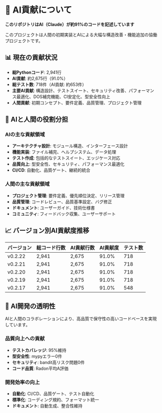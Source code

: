 # 🤖 AI貢献について

**このリポジトリはAI（Claude）が約91%のコードを記述しています**

このプロジェクトは人間の初期実装とAIによる大幅な構造改善・機能追加の協働プロジェクトです。

## 📊 現在の貢献状況

- **総Pythonコード**: 2,941行
- **AI貢献**: 約2,675行（91.0%）
- **総テスト数**: 718件（AI貢献: 約653件）
- **主要AI貢献**: 構造設計、テストスイート、セキュリティ改善、パフォーマンス最適化、DOS補完機能、CI安定化、型安全性向上
- **人間貢献**: 初期コンセプト、要件定義、品質管理、プロジェクト管理

## 🔄 AIと人間の役割分担

### AIの主な貢献領域
- **アーキテクチャ設計**: モジュール構造、インターフェース設計
- **機能実装**: ファイル補完、ヘルプシステム、データ処理
- **テスト作成**: 包括的なテストスイート、エッジケース対応
- **品質向上**: 型安全性、セキュリティ、パフォーマンス最適化
- **CI/CD**: 自動化、品質ゲート、継続的統合

### 人間の主な貢献領域
- **プロジェクト管理**: 要件定義、優先順位決定、リリース管理
- **品質管理**: コードレビュー、品質基準設定、バグ修正
- **ドキュメント**: ユーザーガイド、技術仕様書
- **コミュニティ**: フィードバック収集、ユーザーサポート

## 📈 バージョン別AI貢献度推移

| バージョン | 総コード行数 | AI貢献行数 | AI貢献度 | テスト数 |
|-----------|-------------|-----------|---------|---------|
| v0.2.22   | 2,941       | 2,675     | 91.0%   | 718     |
| v0.2.21   | 2,941       | 2,675     | 91.0%   | 718     |
| v0.2.20   | 2,941       | 2,675     | 91.0%   | 718     |
| v0.2.19   | 2,941       | 2,675     | 91.0%   | 718     |
| v0.2.17   | 2,941       | 2,675     | 91.0%   | 548     |

## 🎯 AI開発の透明性

AIと人間のコラボレーションにより、高品質で保守性の高いコードベースを実現しています。

### 品質向上への貢献
- **テストカバレッジ**: 95%維持
- **型安全性**: mypyエラー0件
- **セキュリティ**: bandit高リスク問題0件
- **コード品質**: Radon平均A評価

### 開発効率の向上
- **自動化**: CI/CD、品質ゲート、テスト自動化
- **標準化**: コーディング規約、フォーマット統一
- **ドキュメント**: 自動生成、整合性維持 